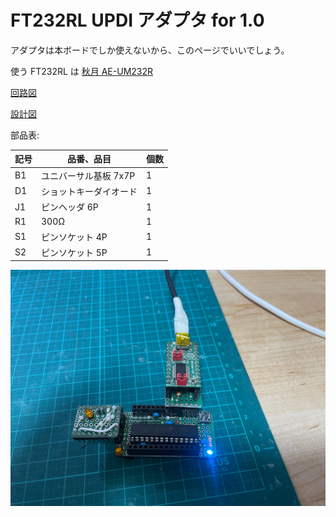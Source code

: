 # FT232RL UPDI アダプタ for 1.0

アダプタは本ボードでしか使えないから、このページでいいでしょう。

使う FT232RL は
[秋月 AE-UM232R](https://akizukidenshi.com/catalog/g/g106693/)

[回路図](./v1.0/ft232rl_updi_adaptor_1.0/ft232rl_updi_adaptor_1.0.pdf)

[設計図](./v1.0/ft232rl_updi_adaptor_1.0.pdf)

部品表:

| 記号 | 品番、品目 | 個数 |
| ---  | --- | --- |
| B1 | ユニバーサル基板 7x7P | 1 |
| D1 | ショットキーダイオード | 1 |
| J1 | ピンヘッダ 6P | 1 |
| R1 | 300Ω | 1 |
| S1 | ピンソケット 4P | 1 |
| S2 | ピンソケット 5P | 1 |

![完成品](./v1.0/ft232rl_updi_adaptor_1.0.jpg)
